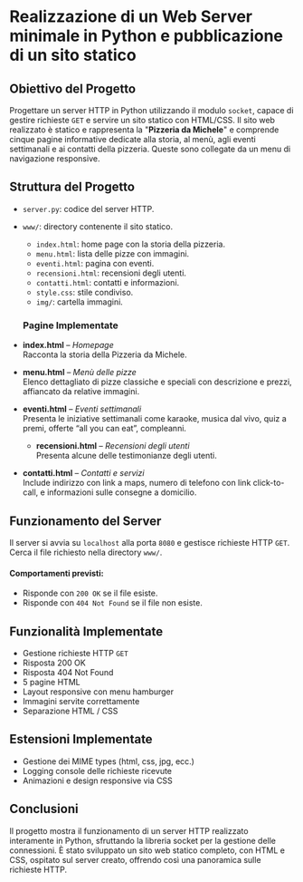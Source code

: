 # Realizzazione di un Web Server minimale in Python e pubblicazione di un sito statico

## Obiettivo del Progetto

Progettare un server HTTP in Python utilizzando il modulo `socket`, capace di gestire richieste `GET` e servire un sito statico con HTML/CSS. Il sito web realizzato è statico e rappresenta la "**Pizzeria da Michele**" e comprende cinque pagine informative dedicate alla storia, al menù, agli eventi settimanali e ai contatti della pizzeria. Queste sono collegate da un menu di navigazione responsive.

## Struttura del Progetto

* `server.py`: codice del server HTTP.
* `www/`: directory contenente il sito statico.

  * `index.html`: home page con la storia della pizzeria.
  * `menu.html`: lista delle pizze con immagini.
  * `eventi.html`: pagina con eventi.
  * `recensioni.html`: recensioni degli utenti.
  * `contatti.html`: contatti e informazioni.
  * `style.css`: stile condiviso.
  * `img/`: cartella immagini.
  
  ### Pagine Implementate

- **index.html** – _Homepage_  
  Racconta la storia della Pizzeria da Michele.

- **menu.html** – _Menù delle pizze_  
  Elenco dettagliato di pizze classiche e speciali con descrizione e prezzi, affiancato da relative immagini.

- **eventi.html** – _Eventi settimanali_  
  Presenta le iniziative settimanali come karaoke, musica dal vivo, quiz a premi, offerte “all you can eat”, compleanni.

  - **recensioni.html** – _Recensioni degli utenti_  
  Presenta alcune delle testimonianze degli utenti.

- **contatti.html** – _Contatti e servizi_  
  Include indirizzo con link a maps, numero di telefono con link click-to-call, e informazioni sulle consegne a domicilio.


## Funzionamento del Server

Il server si avvia su `localhost` alla porta `8080` e gestisce richieste HTTP `GET`. Cerca il file richiesto nella directory `www/`.

#### Comportamenti previsti:
* Risponde con `200 OK` se il file esiste.
* Risponde con `404 Not Found` se il file non esiste.

## Funzionalità Implementate

* Gestione richieste HTTP `GET`
* Risposta 200 OK
* Risposta 404 Not Found
* 5 pagine HTML
* Layout responsive con menu hamburger
* Immagini servite correttamente
* Separazione HTML / CSS

## Estensioni Implementate

* Gestione dei MIME types (html, css, jpg, ecc.)
* Logging console delle richieste ricevute
* Animazioni e design responsive via CSS

## Conclusioni

Il progetto mostra il funzionamento di un server HTTP realizzato interamente in Python, sfruttando la libreria socket per la gestione delle connessioni.
È stato sviluppato un sito web statico completo, con HTML e CSS, ospitato sul server creato, offrendo così una panoramica sulle richieste HTTP.

